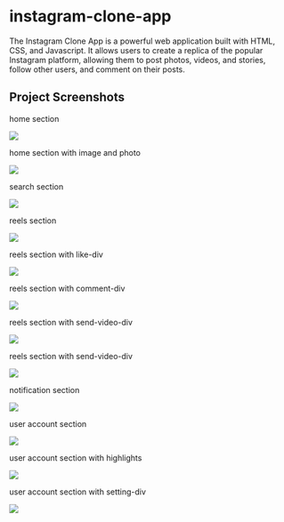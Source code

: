 # instagram-clone-app
 The Instagram Clone App is a powerful web application built with HTML, CSS, and Javascript. It allows users to create a replica of the popular Instagram platform, allowing them to post photos, videos, and stories, follow other users, and comment on their posts. 
<br>

<h2>Project Screenshots</h2>
<p>home section</p>
<img src="https://github.com/BHOLU-SINGH/instagram-clone-app/screenshots/blob/master/1. home section.png" />

<p>home section with  image and photo</p>
<img src="https://github.com/BHOLU-SINGH/instagram-clone-app/screenshots/blob/master/2. home section with  image and photo.png" />

<p>search section</p>
<img src="https://github.com/BHOLU-SINGH/instagram-clone-app/screenshots/blob/master/3. search section.png" />

<p>reels section</p>
<img src="https://github.com/BHOLU-SINGH/instagram-clone-app/screenshots/blob/master/4. reels section.png" />

<p>reels section with like-div</p>
<img src="https://github.com/BHOLU-SINGH/instagram-clone-app/screenshots/blob/master/5. reels section with like-div.png" />

<p>reels section with comment-div</p>
<img src="https://github.com/BHOLU-SINGH/instagram-clone-app/screenshots/blob/master/6. reels section with comment-div.png" />

<p>reels section with send-video-div</p>
<img src="https://github.com/BHOLU-SINGH/instagram-clone-app/screenshots/blob/master/7. reels section with send-video-div.png" />

<p>reels section with send-video-div</p>
<img src="https://github.com/BHOLU-SINGH/instagram-clone-app/screenshots/blob/master/8. reels section with send-video-div.png" />

<p>notification section</p>
<img src="https://github.com/BHOLU-SINGH/instagram-clone-app/screenshots/blob/master/9. notification section.png" />

<p>user account section</p>
<img src="https://github.com/BHOLU-SINGH/instagram-clone-app/screenshots/blob/master/10. user account section.png" />

<p>user account section with highlights</p>
<img src="https://github.com/BHOLU-SINGH/instagram-clone-app/screenshots/blob/master/11. user account section with highlights.png" />

<p>user account section with setting-div</p>
<img src="https://github.com/BHOLU-SINGH/instagram-clone-app/screenshots/blob/master/12. user account section with setting-div.png" />
